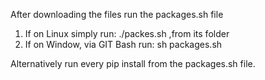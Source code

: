 After downloading the files run the packages.sh file 
  1. If on Linux simply run: ./packes.sh ,from its folder
  2. If on Window, via GIT Bash run: sh packages.sh 
  
  Alternatively run every pip install from the packages.sh file.
